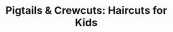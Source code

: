 ---
title: "Pigtails & Crewcuts: Haircuts for Kids"
url: /annapolis/pigtails-and-crewcuts-haircuts-for-kids/
shop: hairdresser
---